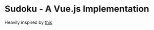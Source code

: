 # Sudoku - A Vue.js Implementation

Heavily inspired by [this][original]

[original]: https://github.com/andreynering/vuejs-sudoku
[play]: https://github.com/andreynering/sudoku
